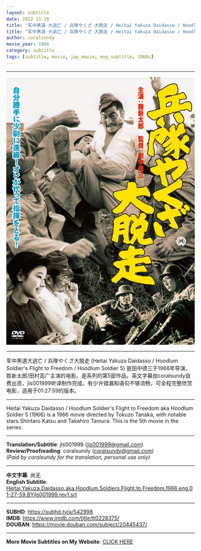 ```yaml
---
layout: subtitle
date: 2022-11-10
title: "军中黑道·大逃亡 / 兵隊やくざ·大脱走 / Heitai Yakuza Daidasso / Hoodlum Soldier's Flight to Freedom aka Hoodlum Soldier 5 1966 Subtitle (English)"
title: "军中黑道·大逃亡 / 兵隊やくざ·大脱走 / Heitai Yakuza Daidasso / Hoodlum Soldier's Flight to Freedom aka Hoodlum Soldier 5 1966 Subtitle (English)"
author: coralsundy
movie_year: 1966
category: subtitle
tags: [subtitle, movie, jap_movie, eng_subtitle, 1960s]
---
```


------

<img src="../assets/tt0228375.jpg" alt="tt0228375_cover_art" />

------

军中黑道大逃亡 / 兵隊やくざ大脱走 (Heitai Yakuza Daidasso / Hoodlum Soldier's Flight to Freedom / Hoodlum Soldier 5) 是田中德三于1966年导演，胜新太郎/田村高广主演的电影。是系列的第5部作品。英文字幕由coralsundy自费出资，jls001999听译制作完成。有少许错漏和语句不够流畅，可全程完整欣赏电影，适用于01:27:59的版本。

------

Heitai Yakuza Daidasso / Hoodlum Soldier's Flight to Freedom aka Hoodlum Soldier 5 (1966) is a 1966 movie directed by Tokuzo Tanaka, with notable stars Shintaro Katsu and Takahiro Tamura. This is the 5th movie in the series.

------

**Translation/Subtitle**: jls001999 (jls001999@gmail.com)<br>
**Review/Proofreading**: coralsundy (coralsundy@gmail.com)<br>
*(Paid by coralsundy for the translation, personal use only)*

------

**中文字幕**: 尚无<br>
**English Subtitle**: [Heitai.Yakuza.Daidasso.aka.Hoodlum.Soldiers.Flight.to.Freedom.1966.eng.01-27-59.BYjls001999.rev1.srt](../subtitles/Heitai.Yakuza.Daidasso.aka.Hoodlum.Soldiers.Flight.to.Freedom.1966.eng.01-27-59.BYjls001999.rev1.srt)

------

**SUBHD**: <https://subhd.tv/a/542998><br>
**IMDB**: <https://www.imdb.com/title/tt0228375/><br>
**DOUBAN**: <https://movie.douban.com/subject/20445437/>

------

**More Movie Subtitles on My Website**: <a href='{% post_url 2021-01-10-subtitles-summary-list %}'>CLICK HERE</a>


